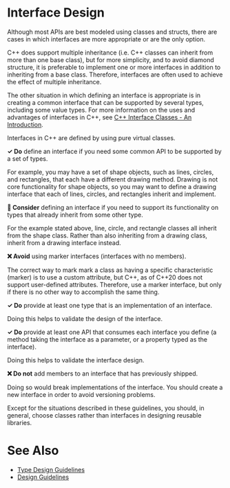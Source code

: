 # Interface Design

Although most APIs are best modeled using classes and structs, there are cases in which interfaces are more
appropriate or are the only option.

C++ does support multiple inheritance (i.e. C++ classes can inherit from more than one base class), but for more
simplicity, and to avoid diamond structure, it is preferable to implement one or more interfaces in addition to 
inheriting from a base class. Therefore, interfaces are often used to achieve the effect of multiple inheritance.

The other situation in which defining an interface is appropriate is in creating a common interface that can
be supported by several types, including some value types. For more information on the uses and advantages of interfaces
in C++, see [C++ Interface Classes - An Introduction](https://accu.org/journals/overload/12/62/radford_233/).

Interfaces in C++ are defined by using pure virtual classes.

**✓ Do** define an interface if you need some common API to be supported by a set of types.

For example, you may have a set of shape objects, such as lines, circles, and rectangles, that each have a different 
drawing method. Drawing is not core functionality for  shape objects, so you may want to define a drawing interface that each of lines, circles, and rectangles inherit and implement.

**🤔 Consider** defining an interface if you need to support its functionality on types that already inherit from some
other type.

For the example stated above, line, circle, and rectangle classes all inherit from the shape class. Rather than also
inheriting from a drawing class, inherit from a drawing interface instead.

**❌ Avoid** using marker interfaces (interfaces with no members).

The correct way to mark mark a class as having a specific characteristic (marker) is to use a custom attribute, but
C++, as of C++20 does not support user-defined attributes. Therefore, use a marker interface, but only if there is
no other way to accomplish the same thing.

**✓ Do** provide at least one type that is an implementation of an interface.

Doing this helps to validate the design of the interface.

**✓ Do** provide at least one API that consumes each interface you define (a method taking the interface as a parameter,
or a property typed as the interface).

Doing this helps to validate the interface design.

**❌ Do not** add members to an interface that has previously shipped.

Doing so would break implementations of the interface. You should create a new interface in order to avoid versioning
problems.

Except for the situations described in these guidelines, you should, in general, choose classes rather than interfaces
in designing reusable libraries.

# See Also

* [Type Design Guidelines](type_design_guidelines.md)
* [Design Guidelines](design_guidelines.md)